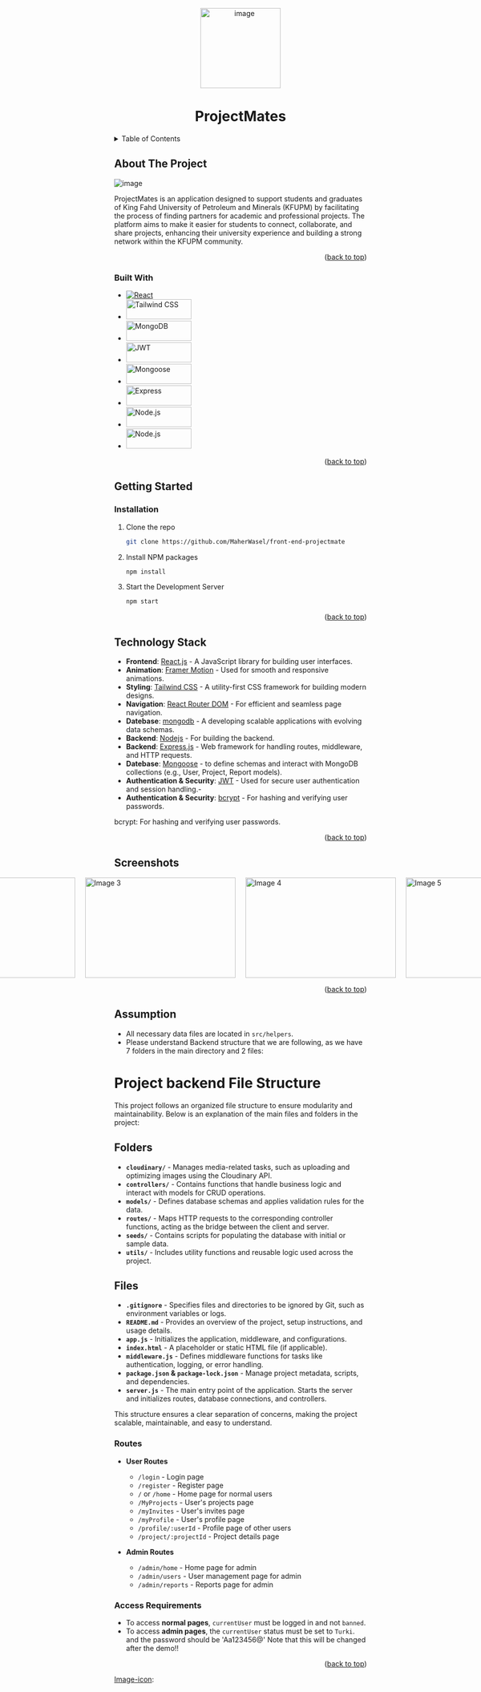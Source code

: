 <p align="center">
  <img src="https://github.com/user-attachments/assets/b497dea8-9f9f-44b4-a477-58e03125a267" width="160" height="160" alt="image">
</p>
<div align="center">

<h1 align="center">ProjectMates</h1>

</div>

<!-- TABLE OF CONTENTS -->
<details>
  <summary>Table of Contents</summary>
  <ol>
    <li>
      <a href="#about-the-project">About The Project</a>
      <ul>
        <li><a href="#built-with">Built With</a></li>
      </ul>
    </li>
    <li>
      <a href="#getting-started">Getting Started</a>
      <ul>
        <li><a href="#installation">Installation</a></li>
      </ul>
    </li>
    <li><a href="#technology-stack">Technology Stack</a></li>
    <li><a href="#screenshots">Screenshots</a></li>
    <li><a href="#assumption">Assumption</a></li>
  </ol>
</details>

<!-- ABOUT THE PROJECT -->
## About The Project

![image](https://github.com/user-attachments/assets/da7a63cd-ab42-45b1-a019-407be59b29ee)

<p> ProjectMates  is an application designed to support students and graduates of King Fahd University of Petroleum and Minerals (KFUPM) by facilitating the process of finding partners for academic and professional projects. The platform aims to make it easier for students to connect, collaborate, and share projects, enhancing their university experience and building a strong network within the KFUPM community.</p>

<p align="right">(<a href="#about-the-project">back to top</a>)</p>

<!-- BUILT WITH -->
### Built With

* [![React][React.js]][React-url]
* <a href="https://tailwindcss.com/"><img src="https://github.com/user-attachments/assets/395d64c8-a11a-419e-ba7a-4505f903b391" width="130" height="40" alt="Tailwind CSS"></a>
* <a href="https://www.mongodb.com/"><img src="https://github.com/user-attachments/assets/5b2fc34f-8235-401d-8a13-d7b7af5880ab" width="130" height="40" alt="MongoDB"></a>
* <a href="https://jwt.io/"><img src="https://github.com/user-attachments/assets/da3368ee-7a1e-4599-ae6c-5e942d1f07d2" width="130" height="40" alt="JWT"></a>
* <a href="https://mongoosejs.com/"><img src="https://github.com/user-attachments/assets/e1e2ea57-42c5-4d09-83a6-1e0f48ff402a" width="130" height="40" alt="Mongoose"></a>
* <a href="https://expressjs.com/"><img src="https://github.com/user-attachments/assets/de555872-a606-45ef-a023-6d3c4ede561d" width="130" height="40" alt="Express"></a>
* <a href="https://nodejs.org/en"><img src="https://github.com/user-attachments/assets/521ece98-bc4e-46c8-91f6-80b35fe3f149" width="130" height="40" alt="Node.js"></a>
* <a href="https://nodejs.org/en"><img src="https://github.com/user-attachments/assets/3e5bdc94-c43f-4cc2-9f63-6456f0a1597f" width="130" height="40" alt="Node.js"></a>






<p align="right">(<a href="#about-the-project">back to top</a>)</p>

<!-- GETTING STARTED -->
## Getting Started

### Installation
1. Clone the repo
   ```sh
   git clone https://github.com/MaherWasel/front-end-projectmate

   ```
2. Install NPM packages
   ```sh
   npm install
   ```
3. Start the Development Server
   ```js
   npm start
   ```


<p align="right">(<a href="#about-the-project">back to top</a>)</p>



<!-- USAGE EXAMPLES -->

## Technology Stack

- **Frontend**: [React.js](https://reactjs.org/) - A JavaScript library for building user interfaces.
- **Animation**: [Framer Motion](https://www.framer.com/motion/) - Used for smooth and responsive animations.
- **Styling**: [Tailwind CSS](https://tailwindcss.com/) - A utility-first CSS framework for building modern designs.
- **Navigation**: [React Router DOM](https://reactrouter.com/) - For efficient and seamless page navigation.
- **Datebase**: [mongodb](https://www.mongodb.com/) - A developing scalable applications with evolving data schemas.
- **Backend**: [Nodejs](https://nodejs.org/en) - For building the backend.
- **Backend**: [Express.js](https://expressjs.com/) - Web framework for handling routes, middleware, and HTTP requests.
- **Datebase**: [Mongoose](https://mongoosejs.com/) - to define schemas and interact with MongoDB collections (e.g., User, Project, Report models).
- **Authentication & Security**: [JWT](https://jwt.io/) - Used for secure user authentication and session handling.-
- **Authentication & Security**: [bcrypt](https://www.npmjs.com/package/bcrypt) - For hashing and verifying user passwords.

bcrypt: For hashing and verifying user passwords.
  


<p align="right">(<a href="#about-the-project">back to top</a>)</p>


## Screenshots
<div style="display: flex; justify-content: center; gap: 20px;"> <img src="https://github.com/user-attachments/assets/1250c7f5-e818-4f4a-a7e6-008820b9577b" width="300" height="200" alt="Image 1"> <img src="https://github.com/user-attachments/assets/da7a63cd-ab42-45b1-a019-407be59b29ee" width="300" height="200" alt="Image 2"> <img src="https://github.com/user-attachments/assets/2eb6b8b5-f9a2-480c-bc2c-ff4b87b11c64" width="300" height="200" alt="Image 3"> <img src="https://github.com/user-attachments/assets/c6341d92-386a-4c27-9cf0-97e8c5e70b4e" width="300" height="200" alt="Image 4"> <img src="https://github.com/user-attachments/assets/731d63e4-8d1e-40b0-aa80-cab2f91e9c3d" width="300" height="200" alt="Image 5"> <img src="https://github.com/user-attachments/assets/071703e4-02ae-45d0-8799-1f45ab42f415" width="300" height="200" alt="Image 6"></div> <p align="right">(<a href="#about-the-project">back to top</a>)</p> <!-- ASSUMPTION -->



## Assumption

- All necessary data files are located in `src/helpers`.
-  Please understand Backend structure that we are following, as we have 7 folders in the main directory and 2 files:
<h1>Project backend File Structure</h1>

<p>This project follows an organized file structure to ensure modularity and maintainability. Below is an explanation of the main files and folders in the project:</p>

<h2>Folders</h2>
<ul>
  <li>
    <strong><code>cloudinary/</code></strong> - Manages media-related tasks, such as uploading and optimizing images using the Cloudinary API.
  </li>
  <li>
    <strong><code>controllers/</code></strong> - Contains functions that handle business logic and interact with models for CRUD operations.
  </li>
  <li>
    <strong><code>models/</code></strong> - Defines database schemas and applies validation rules for the data.
  </li>
  <li>
    <strong><code>routes/</code></strong> - Maps HTTP requests to the corresponding controller functions, acting as the bridge between the client and server.
  </li>
  <li>
    <strong><code>seeds/</code></strong> - Contains scripts for populating the database with initial or sample data.
  </li>
  <li>
    <strong><code>utils/</code></strong> - Includes utility functions and reusable logic used across the project.
  </li>
</ul>

<h2>Files</h2>
<ul>
  <li>
    <strong><code>.gitignore</code></strong> - Specifies files and directories to be ignored by Git, such as environment variables or logs.
  </li>
  <li>
    <strong><code>README.md</code></strong> - Provides an overview of the project, setup instructions, and usage details.
  </li>
  <li>
    <strong><code>app.js</code></strong> - Initializes the application, middleware, and configurations.
  </li>
  <li>
    <strong><code>index.html</code></strong> - A placeholder or static HTML file (if applicable).
  </li>
  <li>
    <strong><code>middleware.js</code></strong> - Defines middleware functions for tasks like authentication, logging, or error handling.
  </li>
  <li>
    <strong><code>package.json</code> & <code>package-lock.json</code></strong> - Manage project metadata, scripts, and dependencies.
  </li>
  <li>
    <strong><code>server.js</code></strong> - The main entry point of the application. Starts the server and initializes routes, database connections, and controllers.
  </li>
</ul>

<p>This structure ensures a clear separation of concerns, making the project scalable, maintainable, and easy to understand.</p>


### Routes

- **User Routes**
  - `/login` - Login page
  - `/register` - Register page
  - `/` or `/home` - Home page for normal users
  - `/MyProjects` - User's projects page
  - `/myInvites` - User's invites page
  - `/myProfile` - User's profile page
  - `/profile/:userId` - Profile page of other users
  - `/project/:projectId` - Project details page

- **Admin Routes**
  - `/admin/home` - Home page for admin
  - `/admin/users` - User management page for admin
  - `/admin/reports` - Reports page for admin

### Access Requirements

- To access **normal pages**, `currentUser` must be logged in and not `banned`.
- To access **admin pages**, the `currentUser` status must be set to `Turki`. and the password should be 'Aa123456@' Note that this will be changed after the demo!!

<p align="right">(<a href="#about-the-project">back to top</a>)</p>







<!-- MARKDOWN LINKS & IMAGES -->
<!-- https://www.markdownguide.org/basic-syntax/#reference-style-links -->
[contributors-shield]: https://img.shields.io/github/contributors/github_username/repo_name.svg?style=for-the-badge
[contributors-url]: https://github.com/github_username/repo_name/graphs/contributors
[forks-shield]: https://img.shields.io/github/forks/github_username/repo_name.svg?style=for-the-badge
[forks-url]: https://github.com/github_username/repo_name/network/members
[stars-shield]: https://img.shields.io/github/stars/github_username/repo_name.svg?style=for-the-badge
[stars-url]: https://github.com/github_username/repo_name/stargazers
[issues-shield]: https://img.shields.io/github/issues/github_username/repo_name.svg?style=for-the-badge
[issues-url]: https://github.com/github_username/repo_name/issues
[license-shield]: https://img.shields.io/github/license/github_username/repo_name.svg?style=for-the-badge
[license-url]: https://github.com/github_username/repo_name/blob/master/LICENSE.txt
[linkedin-shield]: https://img.shields.io/badge/-LinkedIn-black.svg?style=for-the-badge&logo=linkedin&colorB=555
[linkedin-url]: https://linkedin.com/in/linkedin_username
[product-screenshot]: images/screenshot.png
[Next.js]: https://img.shields.io/badge/next.js-000000?style=for-the-badge&logo=nextdotjs&logoColor=white
[Next-url]: https://nextjs.org/
[React.js]: https://img.shields.io/badge/React-20232A?style=for-the-badge&logo=react&logoColor=61DAFB
[React-url]: https://reactjs.org/
[Vue.js]: https://img.shields.io/badge/Vue.js-35495E?style=for-the-badge&logo=vuedotjs&logoColor=4FC08D
[Vue-url]: https://vuejs.org/
[Angular.io]: https://img.shields.io/badge/Angular-DD0031?style=for-the-badge&logo=angular&logoColor=white
[Angular-url]: https://angular.io/
[Svelte.dev]: https://img.shields.io/badge/Svelte-4A4A55?style=for-the-badge&logo=svelte&logoColor=FF3E00
[Svelte-url]: https://svelte.dev/
[Laravel.com]: https://img.shields.io/badge/Laravel-FF2D20?style=for-the-badge&logo=laravel&logoColor=white
[Laravel-url]: https://laravel.com
[Bootstrap.com]: https://img.shields.io/badge/Bootstrap-563D7C?style=for-the-badge&logo=bootstrap&logoColor=white
[Bootstrap-url]: https://getbootstrap.com
[JQuery.com]: https://img.shields.io/badge/jQuery-0769AD?style=for-the-badge&logo=jquery&logoColor=white
[JQuery-url]: https://jquery.com 
[Image-icon]: https://github.com/user-attachments/assets/395d64c8-a11a-419e-ba7a-4505f903b391
[Image-icon]: <img src="https://github.com/user-attachments/assets/395d64c8-a11a-419e-ba7a-4505f903b391" width="6" height="30">
[Image-url]: https://tailwindcss.com/
[Image-icon]: https://github.com/user-attachments/assets/521ece98-bc4e-46c8-91f6-80b35fe3f149
[Image-icon]: https://github.com/user-attachments/assets/5b2fc34f-8235-401d-8a13-d7b7af5880ab
[Image-icon]: 
[Image-icon]: 
[Image-icon]: 
[Image-icon]: 
[Image-icon]: 
[Image-icon]: 
[Image-icon]: 




































